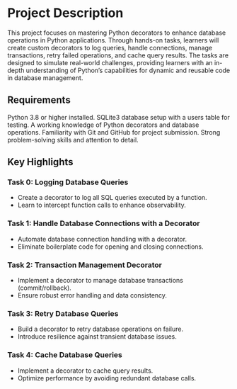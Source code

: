 # Project Description
This project focuses on mastering Python decorators to enhance database operations in Python applications. Through hands-on tasks, learners will create custom decorators to log queries, handle connections, manage transactions, retry failed operations, and cache query results. The tasks are designed to simulate real-world challenges, providing learners with an in-depth understanding of Python’s capabilities for dynamic and reusable code in database management.

## Requirements
Python 3.8 or higher installed.
SQLite3 database setup with a users table for testing.
A working knowledge of Python decorators and database operations.
Familiarity with Git and GitHub for project submission.
Strong problem-solving skills and attention to detail.

## Key Highlights
### Task 0: Logging Database Queries

- Create a decorator to log all SQL queries executed by a function.
- Learn to intercept function calls to enhance observability.

### Task 1: Handle Database Connections with a Decorator
- Automate database connection handling with a decorator.
- Eliminate boilerplate code for opening and closing connections.


### Task 2: Transaction Management Decorator
- Implement a decorator to manage database transactions (commit/rollback).
- Ensure robust error handling and data consistency.


### Task 3: Retry Database Queries
- Build a decorator to retry database operations on failure.
- Introduce resilience against transient database issues.

### Task 4: Cache Database Queries
- Implement a decorator to cache query results.
- Optimize performance by avoiding redundant database calls.